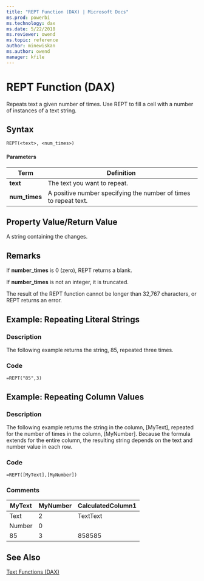 ```yaml
---
title: "REPT Function (DAX) | Microsoft Docs"
ms.prod: powerbi 
ms.technology: dax
ms.date: 5/22/2018
ms.reviewer: owend
ms.topic: reference
author: minewiskan
ms.author: owend
manager: kfile
---
```

# REPT Function (DAX)
Repeats text a given number of times. Use REPT to fill a cell with a number of instances of a text string.  
  
## Syntax  
  
```dax
REPT(<text>, <num_times>)  
```
  
#### Parameters  
  
|Term|Definition|  
|--------|--------------|  
|**text**|The text you want to repeat.|  
|**num_times**|A positive number specifying the number of times to repeat text.|  
  
## Property Value/Return Value  
A string containing the changes.  
  
## Remarks  
If **number_times** is 0 (zero), REPT returns a blank.  
  
If **number_times** is not an integer, it is truncated.  
  
The result of the REPT function cannot be longer than 32,767 characters, or REPT returns an error.  
  
## Example: Repeating Literal Strings  
  
### Description  
The following example returns the string, 85, repeated three times.  
  
### Code  
  
```dax
=REPT("85",3)  
```
  
## Example: Repeating Column Values  
  
### Description  
The following example returns the string in the column, [MyText], repeated for the number of times in the column, [MyNumber]. Because the formula extends for the entire column, the resulting string depends on the text and number value in each row.  
  
### Code  
  
```dax
=REPT([MyText],[MyNumber])  
```
  
### Comments  
  
|MyText|MyNumber|CalculatedColumn1|  
|----------|------------|---------------------|  
|Text|2|TextText|  
|Number|0||  
|85|3|858585|  
  
## See Also  
[Text Functions &#40;DAX&#41;](text-functions-dax.md)  
  
